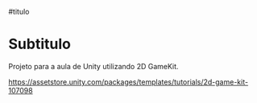 #titulo

# Subtitulo

Projeto para a aula de Unity utilizando 2D GameKit.

https://assetstore.unity.com/packages/templates/tutorials/2d-game-kit-107098
